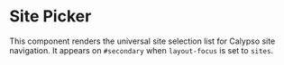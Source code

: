 # Site Picker

This component renders the universal site selection list for Calypso site navigation. It appears on `#secondary` when `layout-focus` is set to `sites`.
